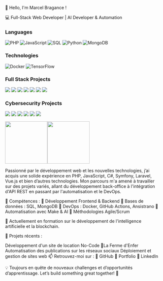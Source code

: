 
👋 Hello, I'm Marcel Bragance !

💻 Full-Stack Web Developer | AI Developer & Automation

### Languages
![PHP](https://shields.io/badge/-PHP-3776AB?style=flat&logo=php)
![JavaScript](https://img.shields.io/badge/-JavaScript-000?&logo=JavaScript)
![SQL](https://img.shields.io/badge/-SQL-000?&logo=MySQL)
![Python](https://img.shields.io/badge/-Python-000?&logo=Python)
![MongoDB]([https://img.shields.io/badge/-Python-000?&logo=Python](https://img.shields.io/badge/-MongoDB-13aa52?style=for-the-badge&logo=mongodb&logoColor=white))



### Technologies

![Docker](https://img.shields.io/badge/-Docker-000?&logo=Docker)
![TensorFlow](https://img.shields.io/badge/-TensorFlow-000?&logo=TensorFlow)

### Full Stack Projects

[![](https://img.shields.io/badge/-🧬%20My%20Website-000)](https://github.com/adamalston/v2)
[![](https://img.shields.io/badge/-🦠%20COVID‑19%20Dashboard-000)](https://github.com/adamalston/COVID-19-Dashboard)
[![](https://img.shields.io/badge/-📝%20Summarizer-000)](https://github.com/adamalston/Summarizer)
[![](https://img.shields.io/badge/-🔬%20Overwatch-000)](https://github.com/adamalston/overwatch)
[![](https://img.shields.io/badge/-🛰%20KubeSat-000)](https://github.com/adamalston/kubesat)
[![](https://img.shields.io/badge/-🔊%20Voice%20Poker-000)](https://github.com/adamalston/Poker)
[![](https://img.shields.io/badge/-🗺%20PokémonGo%20Map-000)](https://github.com/adamalston/PokemonGo-Map)

### Cybersecurity Projects

[![](https://img.shields.io/badge/-🩸%20Heartbleed-000)](https://github.com/adamalston/Heartbleed)
[![](https://img.shields.io/badge/-🌊%20SYN%20Flood-000)](https://github.com/adamalston/SYN-Flood)
[![](https://img.shields.io/badge/-🗂%20Packet%20Sniffing%20%26%20Spoofing-000)](https://github.com/adamalston/Packet-Sniffing-and-Spoofing)
[![](https://img.shields.io/badge/-💉%20SQL%20Injection-000)](https://github.com/adamalston/SQL-Injection)
[![](https://img.shields.io/badge/-🛡%20Spectre%20%26%20Meltdown-000)](https://github.com/adamalston/Meltdown-Spectre)
[![](https://img.shields.io/badge/-🌐%20Network%20Tools-000)](https://github.com/adamalston/Network-Tools)

<a href="https://www.adamalston.com/"><img height="137px" src="https://github-readme-stats.vercel.app/api?username=adamalston&hide_title=true&hide_border=true&show_icons=true&include_all_commits=true&count_private=true&line_height=21&text_color=000&icon_color=000&bg_color=0,ea6161,ffc64d,fffc4d,52fa5a&theme=graywhite" /><!-- wi*quL3fcV --><img height="137px" src="https://github-readme-stats.vercel.app/api/top-langs/?username=adamalston&hide=html&hide_title=true&hide_border=true&layout=compact&langs_count=6&exclude_repo=comp426,Redventures-Movie-Quotes&text_color=000&icon_color=fff&bg_color=0,52fa5a,4dfcff,c64dff&theme=graywhite" /></a>



Passionné par le développement web et les nouvelles technologies, j’ai acquis une solide expérience en PHP, JavaScript, C#, Symfony, Laravel, Vue.js et bien d’autres technologies. Mon parcours m'a amené à travailler sur des projets variés, allant du développement back-office à l'intégration d'API REST en passant par l'automatisation et le DevOps.

🚀 Compétences :
🔹 Développement Frontend & Backend
🔹 Bases de données : SQL, MongoDB
🔹 DevOps : Docker, GitHub Actions, Ansistrano
🔹 Automatisation avec Make & AI
🔹 Méthodologies Agile/Scrum

🌱 Actuellement en formation sur le développement de l'intelligence artificielle et la blockchain.

📌 Projets récents :

Développement d'un site de location No-Code 📍La Ferme d'Enfer
Automatisation des publications sur les réseaux sociaux
Déploiement et gestion de sites web
📫 Retrouvez-moi sur :
🔗 GitHub
🔗 Portfolio
🔗 LinkedIn

💡 Toujours en quête de nouveaux challenges et d’opportunités d’apprentissage. Let’s build something great together! 🚀
